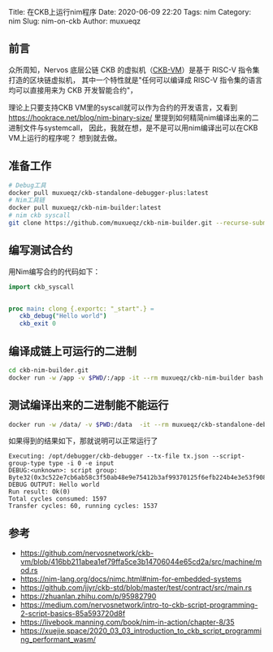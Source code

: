 Title: 在CKB上运行nim程序
Date: 2020-06-09 22:20
Tags: nim
Category: nim
Slug: nim-on-ckb
Author: muxueqz

## 前言
众所周知，Nervos 底层公链 CKB 的虚拟机（[CKB-VM](https://github.com/nervosnetwork/ckb-vm)）是基于 RISC-V 指令集打造的区块链虚拟机，
其中一个特性就是"任何可以编译成 RISC-V 指令集的语言均可以直接用来为 CKB 开发智能合约"，

理论上只要支持CKB VM里的syscall就可以作为合约的开发语言，又看到 https://hookrace.net/blog/nim-binary-size/ 里提到如何精简nim编译出来的二进制文件与systemcall，
因此，我就在想，是不是可以用nim编译出可以在CKB VM上运行的程序呢？
想到就去做。

## 准备工作
```bash
# Debug工具
docker pull muxueqz/ckb-standalone-debugger-plus:latest
# Nim工具链
docker pull muxueqz/ckb-nim-builder:latest
# nim ckb syscall
git clone https://github.com/muxueqz/ckb-nim-builder.git --recurse-submodules
```

## 编写测试合约

用Nim编写合约的代码如下：
```nim
import ckb_syscall


proc main: clong {.exportc: "_start".} =
   ckb_debug("Hello world")
   ckb_exit 0
```

## 编译成链上可运行的二进制
```bash
cd ckb-nim-builder.git
docker run -w /app -v $PWD/:/app -it --rm muxueqz/ckb-nim-builder bash -x /app/build.sh example.nim
```

## 测试编译出来的二进制能不能运行
```bash
docker run -w /data/ -v $PWD:/data  -it --rm muxueqz/ckb-standalone-debugger-plus:latest /data/example 0x10000000
```

如果得到的结果如下，那就说明可以正常运行了
```
Executing: /opt/debugger/ckb-debugger --tx-file tx.json --script-group-type type -i 0 -e input
DEBUG:<unknown>: script group: Byte32(0x3c522e7cb6ab58c3f50ab48e9e75412b3af99370125f6efb224b4e3e53f9085c) DEBUG OUTPUT: Hello world
Run result: Ok(0)
Total cycles consumed: 1597
Transfer cycles: 60, running cycles: 1537
```


## 参考
* https://github.com/nervosnetwork/ckb-vm/blob/416bb211abea1ef79ffa5ce3b14706044e65cd2a/src/machine/mod.rs
* https://nim-lang.org/docs/nimc.html#nim-for-embedded-systems
* https://github.com/jjyr/ckb-std/blob/master/test/contract/src/main.rs
* https://zhuanlan.zhihu.com/p/95982790
* https://medium.com/nervosnetwork/intro-to-ckb-script-programming-2-script-basics-85a593720d8f
* https://livebook.manning.com/book/nim-in-action/chapter-8/35
* https://xuejie.space/2020_03_03_introduction_to_ckb_script_programming_performant_wasm/
